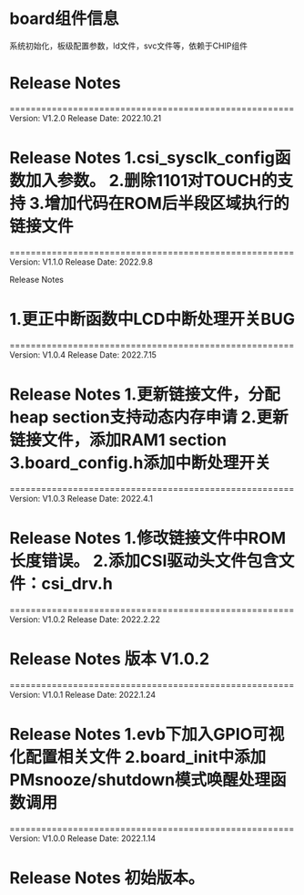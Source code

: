 # board组件信息
系统初始化，板级配置参数，ld文件，svc文件等，依赖于CHIP组件

# Release Notes

======================================================
Version: V1.2.0
Release Date: 2022.10.21

Release Notes
1.csi_sysclk_config函数加入参数。
2.删除1101对TOUCH的支持
3.增加代码在ROM后半段区域执行的链接文件
======================================================

======================================================
Version: V1.1.0
Release Date: 2022.9.8

Release Notes

1.更正中断函数中LCD中断处理开关BUG
======================================================

======================================================
Version: V1.0.4
Release Date: 2022.7.15

Release Notes
1.更新链接文件，分配heap section支持动态内存申请
2.更新链接文件，添加RAM1 section
3.board_config.h添加中断处理开关
======================================================

======================================================
Version: V1.0.3
Release Date: 2022.4.1

Release Notes
1.修改链接文件中ROM长度错误。
2.添加CSI驱动头文件包含文件：csi_drv.h
======================================================

======================================================
Version: V1.0.2
Release Date: 2022.2.22

Release Notes
版本 V1.0.2
======================================================

======================================================
Version: V1.0.1
Release Date: 2022.1.24

Release Notes
1.evb下加入GPIO可视化配置相关文件
2.board_init中添加PMsnooze/shutdown模式唤醒处理函数调用
======================================================

======================================================
Version: V1.0.0
Release Date: 2022.1.14

Release Notes
初始版本。
======================================================







